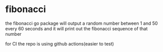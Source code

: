 # fibonacci

the fibonacci go package will output a random number between 1 and 50 every 60 seconds
and it will print out the fibonacci sequence of that number

for CI the repo is using github actions(easier to test)

